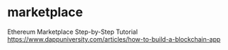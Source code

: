 # marketplace
Ethereum Marketplace Step-by-Step Tutorial
https://www.dappuniversity.com/articles/how-to-build-a-blockchain-app
